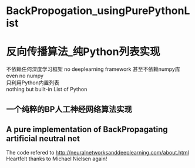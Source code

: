 # BackPropogation_usingPurePythonList
# 反向传播算法_纯Python列表实现     
不依赖任何深度学习框架
no deeplearning framework
甚至不依赖numpy库   
even no numpy       
只利用Python内置列表   
nothing but built-in List of Python     
## 一个纯粹的BP人工神经网络算法实现         
## A pure implementation of BackPropagating artificial neutral net       
The code refered to http://neuralnetworksanddeeplearning.com/about.html   
Heartfelt thanks to Michael Nielsen again!
